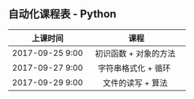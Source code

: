 ##  自动化课程表 - Python

| 上课时间           | 课程           |
| ------------- |:-------------:| 
| 2017-09-25  9:00  |   初识函数 + 对象的方法    | 
| 2017-09-27  9:00  |   字符串格式化 + 循环      | 
| 2017-09-29  9:00  |   文件的读写 + 算法    | 
